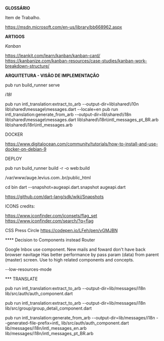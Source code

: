 **GLOSSÁRIO**

Item de Trabalho.

https://msdn.microsoft.com/en-us/library/bb668962.aspx


**ARTIGOS**

_Kanban_

https://leankit.com/learn/kanban/kanban-card/
https://kanbanize.com/kanban-resources/case-studies/kanban-work-breakdown-structure/

**ARQUITETURA - VISÃO DE IMPLEMENTAÇÃO**

pub run build_runner serve


_i18l_

pub run intl_translation:extract_to_arb --output-dir=lib\shared\i10n lib\shared\message\messages.dart --locale=en
pub run intl_translation:generate_from_arb --output-dir=lib\shared\i18n lib\shared\message\messages.dart lib\shared\i18n\intl_messages_pt_BR.arb lib\shared\i18n\intl_messages.arb


DOCKER

https://www.digitalocean.com/community/tutorials/how-to-install-and-use-docker-on-debian-9

DEPLOY

pub run build_runner build -r -o web:build

/var/www/auge.levius.com..br/public_html





cd bin
dart --snapshot=augeapi.dart.snapshot augeapi.dart

https://github.com/dart-lang/sdk/wiki/Snapshots



ICONS credits:

https://www.iconfinder.com/iconsets/flag_set
https://www.iconfinder.com/search/?q=flag

CSS Press Circle
https://codepen.io/LFeh/pen/vGMJBN


**** Decision to Components instead Router

Google Inbox use component. New mails and foward don't have back browser navitage
Has better performance by pass param (data) from parent (master) screen.
Use to high related components and concepts.

--low-resources-mode


*** TRANSLATE

pub run intl_translation:extract_to_arb --output-dir=lib/messages/i18n lib/src/auth/auth_component.dart 

pub run intl_translation:extract_to_arb --output-dir=lib/messages/i18n lib/src/group/group_detail_component.dart 

pub run intl_translation:generate_from_arb --output-dir=lib/messages/i18n --generated-file-prefix=intl_ lib/src/auth/auth_component.dart lib/messages/i18n/intl_messages_en.arb lib/messages/i18n/intl_messages_pt_BR.arb

